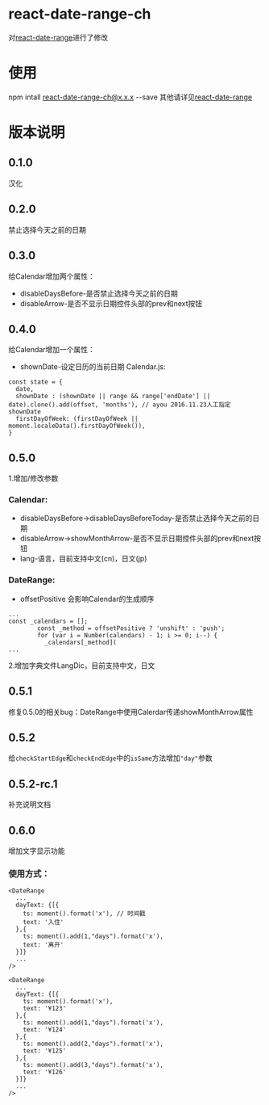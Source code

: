 # react-date-range-ch
对[react-date-range](https://github.com/Adphorus/react-date-range)进行了修改

# 使用
npm intall react-date-range-ch@x.x.x --save
其他请详见[react-date-range](https://github.com/Adphorus/react-date-range)

# 版本说明
## 0.1.0
汉化

## 0.2.0
禁止选择今天之前的日期

## 0.3.0
给Calendar增加两个属性：
* disableDaysBefore-是否禁止选择今天之前的日期
* disableArrow-是否不显示日期控件头部的prev和next按钮

## 0.4.0
给Calendar增加一个属性：
* shownDate-设定日历的当前日期
Calendar.js:
```
const state = {
  date,
  shownDate : (shownDate || range && range['endDate'] || date).clone().add(offset, 'months'), // ayou 2016.11.23人工指定shownDate
  firstDayOfWeek: (firstDayOfWeek || moment.localeData().firstDayOfWeek()),
}
```

## 0.5.0
1.增加/修改参数
### Calendar:
* disableDaysBefore->disableDaysBeforeToday-是否禁止选择今天之前的日期
* disableArrow->showMonthArrow-是否不显示日期控件头部的prev和next按钮
* lang-语言，目前支持中文(cn)，日文(jp)

### DateRange:
* offsetPositive 会影响Calendar的生成顺序
```
...
const _calendars = [];
        const _method = offsetPositive ? 'unshift' : 'push';
        for (var i = Number(calendars) - 1; i >= 0; i--) {
          _calendars[_method](
...
```
2.增加字典文件LangDic，目前支持中文，日文

## 0.5.1
修复0.5.0的相关bug：DateRange中使用Calerdar传递showMonthArrow属性

## 0.5.2
给``checkStartEdge``和``checkEndEdge``中的``isSame``方法增加``"day"``参数

## 0.5.2-rc.1
补充说明文档

## 0.6.0
增加文字显示功能
### 使用方式：
```
<DateRange
  ...
  dayText: {[{
    ts: moment().format('x'), // 时间戳
    text: '入住'
  },{
    ts: moment().add(1,"days").format('x'),
    text: '离开'
  }]}
  ...
/>
```
```
<DateRange
  ...
  dayText: {[{
    ts: moment().format('x'),
    text: '¥123'
  },{
    ts: moment().add(1,"days").format('x'),
    text: '¥124'
  },{
    ts: moment().add(2,"days").format('x'),
    text: '¥125'
  },{
    ts: moment().add(3,"days").format('x'),
    text: '¥126'
  }]}
  ...
/>
```
